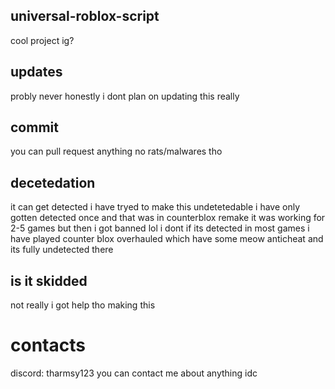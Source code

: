 ## universal-roblox-script
cool project ig?
## updates
probly never honestly i dont plan on updating this really
## commit 
you can pull request anything no rats/malwares tho
## decetedation
it can get detected i have tryed to make this undetetedable 
i have only gotten detected once and that was in counterblox remake it was working for 2-5 games but then i got banned lol
i dont if its detected in most games i have played counter blox overhauled which have some meow anticheat and its fully undetected there
## is it skidded
not really i got help tho making this 
# contacts
discord: tharmsy123
you can contact me about anything idc
